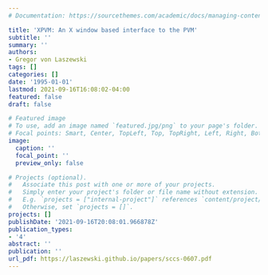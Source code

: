 ```yaml
---
# Documentation: https://sourcethemes.com/academic/docs/managing-content/

title: 'XPVM: An X window based interface to the PVM'
subtitle: ''
summary: ''
authors:
- Gregor von Laszewski
tags: []
categories: []
date: '1995-01-01'
lastmod: 2021-09-16T16:08:02-04:00
featured: false
draft: false

# Featured image
# To use, add an image named `featured.jpg/png` to your page's folder.
# Focal points: Smart, Center, TopLeft, Top, TopRight, Left, Right, BottomLeft, Bottom, BottomRight.
image:
  caption: ''
  focal_point: ''
  preview_only: false

# Projects (optional).
#   Associate this post with one or more of your projects.
#   Simply enter your project's folder or file name without extension.
#   E.g. `projects = ["internal-project"]` references `content/project/deep-learning/index.md`.
#   Otherwise, set `projects = []`.
projects: []
publishDate: '2021-09-16T20:08:01.966878Z'
publication_types:
- '4'
abstract: ''
publication: ''
url_pdf: https://laszewski.github.io/papers/sccs-0607.pdf
---
```

